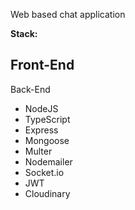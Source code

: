 Web based chat application

**Stack:**

Front-End
-
Back-End
- NodeJS
- TypeScript
- Express
- Mongoose
- Multer
- Nodemailer
- Socket.io
- JWT
- Cloudinary
